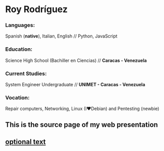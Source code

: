 ﻿# Roy Rodríguez
### Languages: 
Spanish (**native**), Italian, English // Python, JavaScript

### Education: 
Science High School (Bachiller en Ciencias) // **Caracas - Venezuela**
### Current Studies: 
System Engineer Undergraduate // **UNIMET - Caracas - Venezuela**

### Vocation:
Repair computers, Networking, Linux (I❤Debian) and Pentesting (newbie)

## This is the source page of my web presentation
## [optional text](https://royvicente90.github.io)
